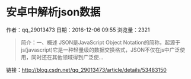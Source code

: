 # 安卓中解析json数据
作者：qq_29013473
日期：2016-12-06 09:55
浏览量：2321
> 简介：一、概述
JSON是JavaScript Object Notation的简称，起源于js(javascript)它是一种轻量级的数据交换格式，JSON不仅在js中广泛使用，同时还在其他领域得到广泛使...

 链接：http://blog.csdn.net/qq_29013473/article/details/53483150
